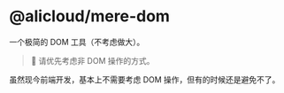 # @alicloud/mere-dom

一个极简的 DOM 工具（不考虑做大）。

> 🤔 请优先考虑非 DOM 操作的方式。

虽然现今前端开发，基本上不需要考虑 DOM 操作，但有的时候还是避免不了。
